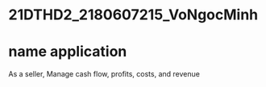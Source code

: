 # 21DTHD2_2180607215_VoNgocMinh 
# name application
As a seller,  Manage cash flow, profits, costs, and revenue
